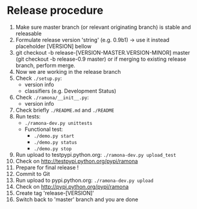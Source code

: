 Release procedure
=================

1. Make sure master branch (or relevant originating branch) is stable and releasable
2. Formulate release version 'string' (e.g. 0.9b1) -> use it instead placeholder [VERSION] bellow
3. git checkout -b release-[VERSION-MASTER.VERSION-MINOR] master (git checkout -b release-0.9 master)
	or if merging to existing release branch, perform merge.
4. Now we are working in the release branch
5. Check `./setup.py`:
	- version info
	- classifiers (e.g. Development Status)
6. Check `./ramona/__init__.py`:
	- version info
7. Check briefly `./README.md` and `./README`
8. Run tests:
	- `./ramona-dev.py unittests`
	- Functional test:
		- `./demo.py start`
		- `./demo.py status`
		- `./demo.py stop`
9. Run upload to testpypi.python.org: `./ramona-dev.py upload_test`
10. Check on http://testpypi.python.org/pypi/ramona
11. Prepare for final release !
12. Commit to Git
13. Run upload to pypi.python.org: `./ramona-dev.py upload`
14. Check on http://pypi.python.org/pypi/ramona
15. Create tag 'release-[VERSION]'
16. Switch back to 'master' branch and you are done
